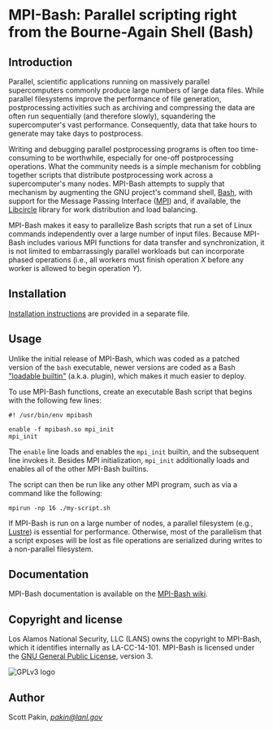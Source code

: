 MPI-Bash: Parallel scripting right from the Bourne-Again Shell (Bash)
=====================================================================

Introduction
------------

Parallel, scientific applications running on massively parallel supercomputers commonly produce large numbers of large data files.  While parallel filesystems improve the performance of file generation, postprocessing activities such as archiving and compressing the data are often run sequentially (and therefore slowly), squandering the supercomputer's vast performance.  Consequently, data that take hours to generate may take days to postprocess.

Writing and debugging parallel postprocessing programs is often too time-consuming to be worthwhile, especially for one-off postprocessing operations. What the community needs is a simple mechanism for cobbling together scripts that distribute postprocessing work across a supercomputer's many nodes. MPI-Bash attempts to supply that mechanism by augmenting the GNU project's command shell, [Bash](http://www.gnu.org/software/bash/), with support for the Message Passing Interface ([MPI](http://www.mpi-forum.org/)) and, if available, the [Libcircle](http://hpc.github.io/libcircle/) library for work distribution and load balancing.

MPI-Bash makes it easy to parallelize Bash scripts that run a set of Linux commands independently over a large number of input files. Because MPI-Bash includes various MPI functions for data transfer and synchronization, it is not limited to embarrassingly parallel workloads but can incorporate phased operations (i.e., all workers must finish operation *X* before any worker is allowed to begin operation *Y*).

Installation
------------

[Installation instructions](https://github.com/lanl/MPI-Bash/blob/master/INSTALL.md) are provided in a separate file.

Usage
-----

Unlike the initial release of MPI-Bash, which was coded as a patched version of the `bash` executable, newer versions are coded as a Bash ["loadable builtin"](http://www.drdobbs.com/shell-corner-bash-dynamically-loadable-b/199102950) (a.k.a. plugin), which makes it much easier to deploy.

To use MPI-Bash functions, create an executable Bash script that begins with the following few lines:

    #! /usr/bin/env mpibash

    enable -f mpibash.so mpi_init
    mpi_init

The `enable` line loads and enables the `mpi_init` builtin, and the subsequent line invokes it.  Besides MPI initialization, `mpi_init` additionally loads and enables all of the other MPI-Bash builtins.

The script can then be run like any other MPI program, such as via a command like the following:

    mpirun -np 16 ./my-script.sh

If MPI-Bash is run on a large number of nodes, a parallel filesystem (e.g., [Lustre](http://lustre.opensfs.org/)) is essential for performance. Otherwise, most of the parallelism that a script exposes will be lost as file operations are serialized during writes to a non-parallel filesystem.

Documentation
-------------

MPI-Bash documentation is available on the [MPI-Bash wiki](https://github.com/lanl/MPI-Bash/wiki).

Copyright and license
---------------------

Los Alamos National Security, LLC (LANS) owns the copyright to MPI-Bash, which it identifies internally as LA-CC-14-101.  MPI-Bash is licensed under the [GNU General Public License](http://www.gnu.org/licenses/gpl-3.0.html), version 3.

![GPLv3 logo](https://gnu.org/graphics/gplv3-127x51.png "GNU General Public License, version 3")

Author
------

Scott Pakin, [_pakin@lanl.gov_](mailto:pakin@lanl.gov)

